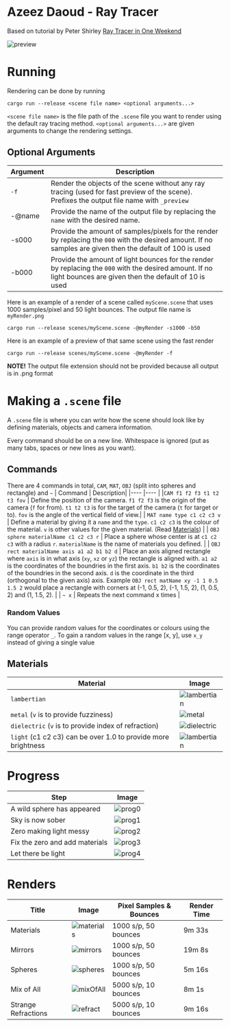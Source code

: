 # Azeez Daoud - Ray Tracer
Based on tutorial by Peter Shirley [Ray Tracer in One Weekend](https://raytracing.github.io/)

![preview](/images/materials.png)

# Running
Rendering can be done by running 

`cargo run --release <scene file name> <optional arguments...>`

`<scene file name>` is the file path of the `.scene` file you want to render using the default ray tracing method. `<optional arguments...>` are given arguments to change the rendering settings.

## Optional Arguments

| Argument      | Description |
| ----------- | ----------- |
| `-f`      | Render the objects of the scene without any ray tracing (used for fast preview of the scene). Prefixes the output file name with `_preview`       |
| -@name   | Provide the name of the output file by replacing the `name` with the desired name.        |
| -s000      |  Provide the amount of samples/pixels for the render by replacing the `000` with the desired amount. If no samples are given then the default of 100 is used         |
| -b000 | Provide the amount of light bounces for the render by replacing the `000` with the desired amount. If no light bounces are given then the default of 10 is used |

Here is an example of a render of a scene called `myScene.scene` that uses 1000 samples/pixel and 50 light bounces. The output file name is `myRender.png`

`cargo run --release scenes/myScene.scene -@myRender -s1000 -b50`

Here is an example of a preview of that same scene using the fast render

`cargo run --release scenes/myScene.scene -@myRender -f`


**NOTE!** The output file extension should not be provided because all output is in .png format
# Making a `.scene` file
A `.scene` file is where you can write how the scene should look like by defining materials, objects and camera information.

Every command should be on a new line. Whitespace is ignored (put as many tabs, spaces or new lines as you want).

## Commands
There are 4 commands in total, `CAM`, `MAT`, `OBJ` (split into spheres and rectangle) and `~`
| Command | Description|
|----     |----        |
|`CAM f1 f2 f3 t1 t2 t3 fov` | Define the position of the camera. `f1 f2 f3` is the origin of the camera (`f` for from). `t1 t2 t3` is for the target of the camera (`t` for target or to). `fov` is the angle of the vertical field of view.|
| `MAT name type c1 c2 c3 v`  | Define a material by giving it a `name` and the `type`. `c1 c2 c3` is the colour of the material. `v` is other values for the given material. (Read [Materials](#Materials)) |
| `OBJ sphere materialName c1 c2 c3 r`       | Place a sphere whose center is at `c1 c2 c3` with a radius `r`. `materialName` is the name of materials you defined.   |
| `OBJ rect materialName axis a1 a2 b1 b2 d` | Place an axis aligned rectangle where `axis` is in what axis (`xy`, `xz` or `yz`) the rectangle is aligned with. `a1 a2` is the coordinates of the boundries in the first axis. `b1 b2` is the coordinates of the boundries in the second axis. `d` is the coordinate in the third (orthogonal to the given axis) axis. Example `OBJ rect matName xy -1 1 0.5 1.5 2` would place a rectangle with corners at (-1, 0.5, 2), (-1, 1.5, 2), (1, 0.5, 2) and (1, 1.5, 2). |
| `~ x`     | Repeats the next command x times |
### Random Values
You can provide random values for the coordinates or colours using the range operator `_`. To gain a random values in the range [x, y], use `x_y` instead of giving a single value

## Materials
| Material  | Image  |
|-- |-- |
| `lambertian`  | ![lambertian](/images/materials/lambertian.png)  |
| `metal` (`v` is to provide fuzziness) | ![metal](/images/materials/metal.png)   |
| `dielectric` (`v` is to provide index of refraction) | ![dielectric](/images/materials/dielectric.png) |
| `light` (c1 c2 c3) can be over 1.0 to provide more brightness| ![lambertian](/images/materials/light.png) |       

# Progress
|Step       | Image      |
|---    |---   |
| A wild sphere has appeared |  ![prog0](/images/progress/trace_0.png)     |
| Sky is now sober |   ![prog1](/images/progress/trace_1.png)   |
| Zero making light messy      |   ![prog2](/images/progress/trace_2.png)   |
| Fix the zero and add materials | ![prog3](/images/progress/trace_3.png)   |
| Let there be light |     ![prog4](/images/progress/trace_4.png)     |

# Renders
|Title       | Image       | Pixel Samples & Bounces | Render Time   |
|--     |--     |--     |--     |
| Materials      |  ![materials](/images/materials.png)     | 1000 s/p, 50 bounces       |  9m 33s   |
| Mirrors | ![mirrors](/images/mirrors.png) | 1000 s/p, 50 bounces | 19m 8s |
| Spheres | ![spheres](/images/spheres.png) | 1000 s/p, 50 bounces | 5m 16s |
| Mix of All | ![mixOfAll](/images/mixOfAll.png) | 5000 s/p, 10 bounces | 8m 1s |
| Strange Refractions | ![refract](/images/strangeRefract.png) | 5000 s/p, 10 bounces | 9m 16s |
